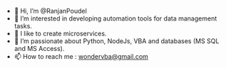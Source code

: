 - 👋 Hi, I’m @RanjanPoudel
- 👀 I’m interested in developing automation tools for data management tasks.
- 💞️ I like to create microservices.
- 🌱 I’m passionate about Python, NodeJs, VBA and databases (MS SQL and MS Access).
- 📫 How to reach me : wondervba@gmail.com

<!---
RanjanPoudel/RanjanPoudel is a ✨ special ✨ repository because its `README.md` (this file) appears on your GitHub profile.
You can click the Preview link to take a look at your changes.
--->
